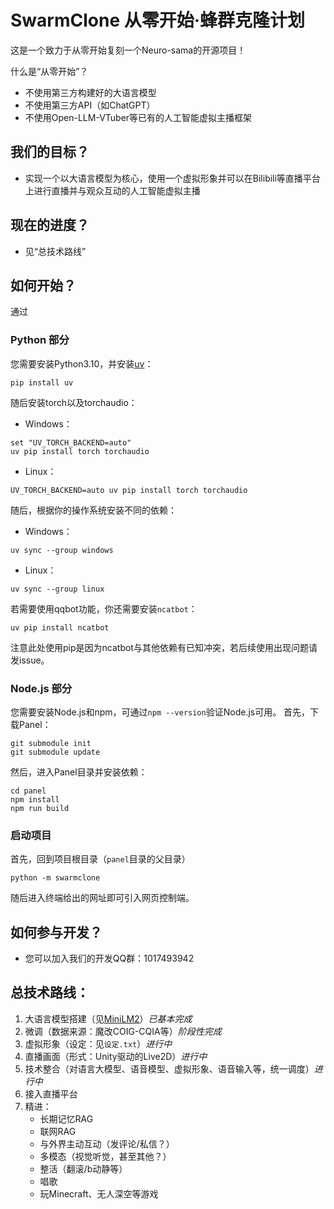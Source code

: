 # SwarmClone 从零开始·蜂群克隆计划
这是一个致力于从零开始复刻一个Neuro-sama的开源项目！

什么是“从零开始”？
- 不使用第三方构建好的大语言模型
- 不使用第三方API（如ChatGPT）
- 不使用Open-LLM-VTuber等已有的人工智能虚拟主播框架

## 我们的目标？
- 实现一个以大语言模型为核心，使用一个虚拟形象并可以在Bilibili等直播平台上进行直播并与观众互动的人工智能虚拟主播

## 现在的进度？
- 见“总技术路线”

## 如何开始？
通过
### Python 部分
您需要安装Python3.10，并安装[uv](https://docs.astral.sh/uv/)：
```console
pip install uv
```
随后安装torch以及torchaudio：
- Windows：
```console
set "UV_TORCH_BACKEND=auto"
uv pip install torch torchaudio
```
- Linux：
```console
UV_TORCH_BACKEND=auto uv pip install torch torchaudio
```
随后，根据你的操作系统安装不同的依赖：
- Windows：
```console
uv sync --group windows
```
- Linux：
```console
uv sync --group linux
```
若需要使用qqbot功能，你还需要安装`ncatbot`：
```console
uv pip install ncatbot
```
注意此处使用pip是因为ncatbot与其他依赖有已知冲突，若后续使用出现问题请发issue。
### Node.js 部分
您需要安装Node.js和npm，可通过`npm --version`验证Node.js可用。
首先，下载Panel：
```console
git submodule init
git submodule update
```
然后，进入Panel目录并安装依赖：
```console
cd panel
npm install
npm run build
```
### 启动项目
首先，回到项目根目录（`panel`目录的父目录）
```console
python -m swarmclone
```
随后进入终端给出的网址即可引入网页控制端。
## 如何参与开发？
- 您可以加入我们的开发QQ群：1017493942


## 总技术路线：
1) 大语言模型搭建（见[MiniLM2](https://github.com/swarmclone/MiniLM2)）*已基本完成*
2) 微调（数据来源：魔改COIG-CQIA等）*阶段性完成*
3) 虚拟形象（设定：见`设定.txt`）*进行中*
4) 直播画面（形式：Unity驱动的Live2D）*进行中*
5) 技术整合（对语言大模型、语音模型、虚拟形象、语音输入等，统一调度）*进行中*
6) 接入直播平台
7) 精进：
    - 长期记忆RAG
    - 联网RAG
    - 与外界主动互动（发评论/私信？）
    - 多模态（视觉听觉，甚至其他？）
    - 整活（翻滚/b动静等）
    - 唱歌
    - 玩Minecraft、无人深空等游戏
